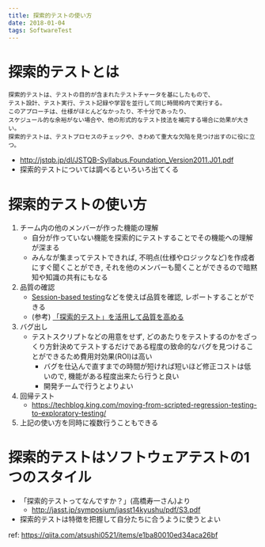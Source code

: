 ```yaml
---
title: 探索的テストの使い方
date: 2018-01-04
tags: SoftwareTest
---
```


 # 探索的テストとは

```
探索的テストは、テストの目的が含まれたテストチャータを基にしたもので、
テスト設計、テスト実行、テスト記録や学習を並行して同じ時間枠内で実行する。
このアプローチは、仕様がほとんどなかったり、不十分であったり、
スケジュール的な余裕がない場合や、他の形式的なテスト技法を補完する場合に効果が大きい。
探索的テストは、テストプロセスのチェックや、きわめて重大な欠陥を見つけ出すのに役に立つ。 
```

* http://jstqb.jp/dl/JSTQB-Syllabus.Foundation_Version2011.J01.pdf
* 探索的テストについては調べるといろいろ出てくる

# 探索的テストの使い方
1. チーム内の他のメンバーが作った機能の理解
    * 自分が作っていない機能を探索的にテストすることでその機能への理解が深まる
    * みんなが集まってテストできれば, 不明点(仕様やロジックなど)を作成者にすぐ聞くことができ, それを他のメンバーも聞くことができるので暗黙知や知識の共有にもなる
1. 品質の確認
    * [Session-based testing](https://en.wikipedia.org/wiki/Session-based_testing)などを使えば品質を確認, レポートすることができる
    * (参考) [「探索的テスト」を活用して品質を高める](http://www.nttdata.com/jp/ja/insights/trend_keyword/2014072401.html)
1. バグ出し
    * テストスクリプトなどの用意をせず, どのあたりをテストするのかをざっくり方針決めてテストするだけである程度の致命的なバグを見つけることができるため費用対効果(ROI)は高い
        * バグを仕込んで直すまでの時間が短ければ短いほど修正コストは低いので, 機能がある程度出来たら行うと良い
        * 開発チームで行うとよりよい
1. 回帰テスト
    * https://techblog.king.com/moving-from-scripted-regression-testing-to-exploratory-testing/
1. 上記の使い方を同時に複数行うこともできる

# 探索的テストはソフトウェアテストの1つのスタイル
* 「探索的テストってなんですか？」(高橋寿一さん)より
    * http://jasst.jp/symposium/jasst14kyushu/pdf/S3.pdf
* 探索的テストは特徴を把握して自分たちに合うように使うとよい

ref: https://qiita.com/atsushi0521/items/e1ba80010ed34aca26bf